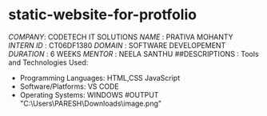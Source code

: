 # static-website-for-protfolio
*COMPANY*: CODETECH IT SOLUTIONS
*NAME* : PRATIVA MOHANTY
*INTERN ID* : CT06DF1380
*DOMAIN* : SOFTWARE DEVELOPEMENT
*DURATION* : 6 WEEKS 
*MENTOR* : NEELA SANTHU
##DESCRIPTIONS : 
Tools and Technologies Used:
 * Programming Languages: HTML,CSS JavaScript
 * Software/Platforms: VS CODE
 * Operating Systems: WINDOWS
#OUTPUT 
"C:\Users\PARESH\Downloads\image.png"
